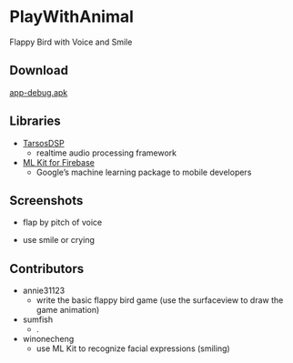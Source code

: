 # PlayWithAnimal
Flappy Bird with Voice and Smile

## Download
[app-debug.apk](https://github.com/sumfish/Android_PlayWithAnimal/blob/master/app-debug.apk)

## Libraries
- [TarsosDSP](https://github.com/JorenSix/TarsosDSP)
  - realtime audio processing framework
- [ML Kit for Firebase](https://firebase.google.com/docs/ml-kit/)
  - Google’s machine learning package to mobile developers

## Screenshots
- flap by pitch of voice

- use smile or crying

## Contributors
- annie31123
  - write the basic flappy bird game (use the surfaceview to draw the game animation)
- sumfish
  - .
- winonecheng
  - use ML Kit to recognize facial expressions (smiling)
